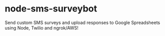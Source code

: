 # node-sms-surveybot
Send custom SMS surveys and upload responses to Google Spreadsheets using Node, Twilio and ngrok/AWS!
